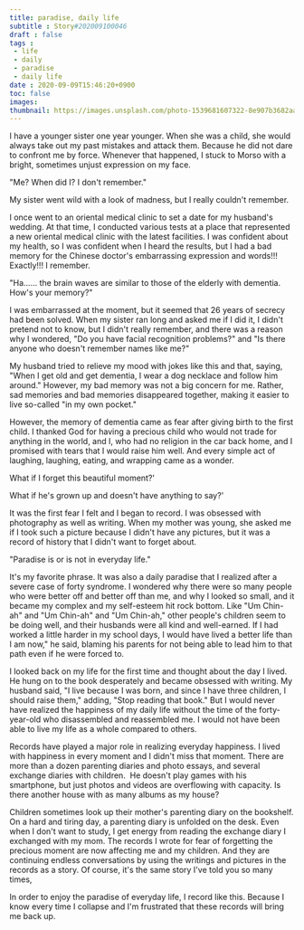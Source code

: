 ```yaml
---
title: paradise, daily life
subtitle : Story#202009100046
draft : false
tags :
 - life
 - daily
 - paradise
 - daily life
date : 2020-09-09T15:46:20+0900
toc: false
images: 
thumbnail: https://images.unsplash.com/photo-1539681607322-8e907b3682aa?ixlib=rb-1.2.1&q=80&fm=jpg&crop=entropy&cs=tinysrgb&w=1080&fit=max&ixid=eyJhcHBfaWQiOjE1NTU0OX0
---
```


I have a younger sister one year younger. When she was a child, she would always take out my past mistakes and attack them. Because he did not dare to confront me by force. Whenever that happened, I stuck to Morso with a bright, sometimes unjust expression on my face.  

"Me? When did I? I don't remember."  

My sister went wild with a look of madness, but I really couldn't remember.  

I once went to an oriental medical clinic to set a date for my husband's wedding. At that time, I conducted various tests at a place that represented a new oriental medical clinic with the latest facilities. I was confident about my health, so I was confident when I heard the results, but I had a bad memory for the Chinese doctor's embarrassing expression and words!!! Exactly!!! I remember.  

"Ha...... the brain waves are similar to those of the elderly with dementia. How's your memory?"  

I was embarrassed at the moment, but it seemed that 26 years of secrecy had been solved. When my sister ran long and asked me if I did it, I didn't pretend not to know, but I didn't really remember, and there was a reason why I wondered, "Do you have facial recognition problems?" and "Is there anyone who doesn't remember names like me?"  

My husband tried to relieve my mood with jokes like this and that, saying, "When I get old and get dementia, I wear a dog necklace and follow him around." However, my bad memory was not a big concern for me. Rather, sad memories and bad memories disappeared together, making it easier to live so-called "in my own pocket."  

However, the memory of dementia came as fear after giving birth to the first child. I thanked God for having a precious child who would not trade for anything in the world, and I, who had no religion in the car back home, and I promised with tears that I would raise him well. And every simple act of laughing, laughing, eating, and wrapping came as a wonder.  

What if I forget this beautiful moment?'  

What if he's grown up and doesn't have anything to say?'  

It was the first fear I felt and I began to record. I was obsessed with photography as well as writing. When my mother was young, she asked me if I took such a picture because I didn't have any pictures, but it was a record of history that I didn't want to forget about.  

"Paradise is or is not in everyday life."  

It's my favorite phrase. It was also a daily paradise that I realized after a severe case of forty syndrome. I wondered why there were so many people who were better off and better off than me, and why I looked so small, and it became my complex and my self-esteem hit rock bottom. Like "Um Chin-ah" and "Um Chin-ah" and "Um Chin-ah," other people's children seem to be doing well, and their husbands were all kind and well-earned. If I had worked a little harder in my school days, I would have lived a better life than I am now," he said, blaming his parents for not being able to lead him to that path even if he were forced to.  

I looked back on my life for the first time and thought about the day I lived. He hung on to the book desperately and became obsessed with writing. My husband said, "I live because I was born, and since I have three children, I should raise them," adding, "Stop reading that book." But I would never have realized the happiness of my daily life without the time of the forty-year-old who disassembled and reassembled me. I would not have been able to live my life as a whole compared to others.  

Records have played a major role in realizing everyday happiness. I lived with happiness in every moment and I didn't miss that moment. There are more than a dozen parenting diaries and photo essays, and several exchange diaries with children.  He doesn't play games with his smartphone, but just photos and videos are overflowing with capacity. Is there another house with as many albums as my house?  

Children sometimes look up their mother's parenting diary on the bookshelf. On a hard and tiring day, a parenting diary is unfolded on the desk. Even when I don't want to study, I get energy from reading the exchange diary I exchanged with my mom. The records I wrote for fear of forgetting the precious moment are now affecting me and my children. And they are continuing endless conversations by using the writings and pictures in the records as a story. Of course, it's the same story I've told you so many times,  

In order to enjoy the paradise of everyday life, I record like this. Because I know every time I collapse and I'm frustrated that these records will bring me back up.  

